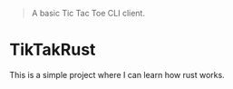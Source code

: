 >  A basic Tic Tac Toe CLI client.

# TikTakRust
This is a simple project where I can learn how rust works. 
